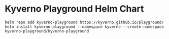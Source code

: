 # Kyverno Playground Helm Chart

```shell
helm repo add kyverno-playground https://kyverno.github.io/playground/
helm install kyverno-playground --namespace kyverno --create-namespace kyverno-playground/kyverno-playground
```
